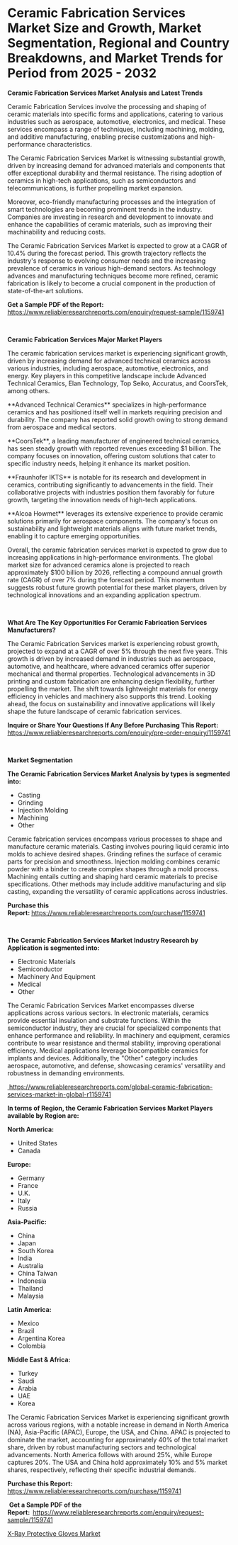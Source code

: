 <p><h1>Ceramic Fabrication Services Market Size and Growth, Market Segmentation, Regional and Country Breakdowns, and Market Trends for Period from 2025 -  2032</h1></p><p><strong>Ceramic Fabrication Services Market Analysis and Latest Trends</strong></p>
<p><p>Ceramic Fabrication Services involve the processing and shaping of ceramic materials into specific forms and applications, catering to various industries such as aerospace, automotive, electronics, and medical. These services encompass a range of techniques, including machining, molding, and additive manufacturing, enabling precise customizations and high-performance characteristics.</p><p>The Ceramic Fabrication Services Market is witnessing substantial growth, driven by increasing demand for advanced materials and components that offer exceptional durability and thermal resistance. The rising adoption of ceramics in high-tech applications, such as semiconductors and telecommunications, is further propelling market expansion. </p><p>Moreover, eco-friendly manufacturing processes and the integration of smart technologies are becoming prominent trends in the industry. Companies are investing in research and development to innovate and enhance the capabilities of ceramic materials, such as improving their machinability and reducing costs. </p><p>The Ceramic Fabrication Services Market is expected to grow at a CAGR of 10.4% during the forecast period. This growth trajectory reflects the industry's response to evolving consumer needs and the increasing prevalence of ceramics in various high-demand sectors. As technology advances and manufacturing techniques become more refined, ceramic fabrication is likely to become a crucial component in the production of state-of-the-art solutions.</p></p>
<p><strong>Get a Sample PDF of the Report:&nbsp;</strong> <a href="https://www.reliableresearchreports.com/enquiry/request-sample/1159741?utm_campaign=3585&utm_medium=2&utm_source=Github&utm_content=ia&utm_term=22032025&utm_id=ceramic-fabrication-services">https://www.reliableresearchreports.com/enquiry/request-sample/1159741</a></p>
<p>&nbsp;</p>
<p><strong>Ceramic Fabrication Services Major Market Players</strong></p>
<p><p>The ceramic fabrication services market is experiencing significant growth, driven by increasing demand for advanced technical ceramics across various industries, including aerospace, automotive, electronics, and energy. Key players in this competitive landscape include Advanced Technical Ceramics, Elan Technology, Top Seiko, Accuratus, and CoorsTek, among others.</p><p>**Advanced Technical Ceramics** specializes in high-performance ceramics and has positioned itself well in markets requiring precision and durability. The company has reported solid growth owing to strong demand from aerospace and medical sectors.</p><p>**CoorsTek**, a leading manufacturer of engineered technical ceramics, has seen steady growth with reported revenues exceeding $1 billion. The company focuses on innovation, offering custom solutions that cater to specific industry needs, helping it enhance its market position.</p><p>**Fraunhofer IKTS** is notable for its research and development in ceramics, contributing significantly to advancements in the field. Their collaborative projects with industries position them favorably for future growth, targeting the innovation needs of high-tech applications.</p><p>**Alcoa Howmet** leverages its extensive experience to provide ceramic solutions primarily for aerospace components. The company's focus on sustainability and lightweight materials aligns with future market trends, enabling it to capture emerging opportunities.</p><p>Overall, the ceramic fabrication services market is expected to grow due to increasing applications in high-performance environments. The global market size for advanced ceramics alone is projected to reach approximately $100 billion by 2026, reflecting a compound annual growth rate (CAGR) of over 7% during the forecast period. This momentum suggests robust future growth potential for these market players, driven by technological innovations and an expanding application spectrum.</p></p>
<p>&nbsp;</p>
<p><strong>What Are The Key Opportunities For Ceramic Fabrication Services Manufacturers?</strong></p>
<p><p>The Ceramic Fabrication Services market is experiencing robust growth, projected to expand at a CAGR of over 5% through the next five years. This growth is driven by increased demand in industries such as aerospace, automotive, and healthcare, where advanced ceramics offer superior mechanical and thermal properties. Technological advancements in 3D printing and custom fabrication are enhancing design flexibility, further propelling the market. The shift towards lightweight materials for energy efficiency in vehicles and machinery also supports this trend. Looking ahead, the focus on sustainability and innovative applications will likely shape the future landscape of ceramic fabrication services.</p></p>
<p><strong>Inquire or Share Your Questions If Any Before Purchasing This Report:</strong> <a href="https://www.reliableresearchreports.com/enquiry/pre-order-enquiry/1159741?utm_campaign=3585&utm_medium=2&utm_source=Github&utm_content=ia&utm_term=22032025&utm_id=ceramic-fabrication-services">https://www.reliableresearchreports.com/enquiry/pre-order-enquiry/1159741</a></p>
<p>&nbsp;</p>
<p><strong>Market Segmentation</strong></p>
<p><strong>The Ceramic Fabrication Services Market Analysis by types is segmented into:</strong></p>
<p><ul><li>Casting</li><li>Grinding</li><li>Injection Molding</li><li>Machining</li><li>Other</li></ul></p>
<p><p>Ceramic fabrication services encompass various processes to shape and manufacture ceramic materials. Casting involves pouring liquid ceramic into molds to achieve desired shapes. Grinding refines the surface of ceramic parts for precision and smoothness. Injection molding combines ceramic powder with a binder to create complex shapes through a mold process. Machining entails cutting and shaping hard ceramic materials to precise specifications. Other methods may include additive manufacturing and slip casting, expanding the versatility of ceramic applications across industries.</p></p>
<p><strong>Purchase this Report:&nbsp;</strong><a href="https://www.reliableresearchreports.com/purchase/1159741?utm_campaign=3585&utm_medium=2&utm_source=Github&utm_content=ia&utm_term=22032025&utm_id=ceramic-fabrication-services">https://www.reliableresearchreports.com/purchase/1159741</a></p>
<p>&nbsp;</p>
<p><strong>The Ceramic Fabrication Services Market Industry Research by Application is segmented into:</strong></p>
<p><ul><li>Electronic Materials</li><li>Semiconductor</li><li>Machinery And Equipment</li><li>Medical</li><li>Other</li></ul></p>
<p><p>The Ceramic Fabrication Services Market encompasses diverse applications across various sectors. In electronic materials, ceramics provide essential insulation and substrate functions. Within the semiconductor industry, they are crucial for specialized components that enhance performance and reliability. In machinery and equipment, ceramics contribute to wear resistance and thermal stability, improving operational efficiency. Medical applications leverage biocompatible ceramics for implants and devices. Additionally, the "Other" category includes aerospace, automotive, and defense, showcasing ceramics' versatility and robustness in demanding environments.</p></p>
<p><a href="https://www.reliableresearchreports.com/global-ceramic-fabrication-services-market-in-global-r1159741?utm_campaign=3585&utm_medium=2&utm_source=Github&utm_content=ia&utm_term=22032025&utm_id=ceramic-fabrication-services">&nbsp;https://www.reliableresearchreports.com/global-ceramic-fabrication-services-market-in-global-r1159741</a></p>
<p><strong>In terms of Region, the Ceramic Fabrication Services Market Players available by Region are:</strong></p>
<p>
    <p> <strong> North America: </strong>
        <ul>
            <li>United States</li>
            <li>Canada</li>
        </ul>
        </p> 
    <p> <strong> Europe: </strong>
        <ul>
            <li>Germany</li>
            <li>France</li>
            <li>U.K.</li>
            <li>Italy</li>
            <li>Russia</li>
        </ul>
        </p> 
    <p> <strong> Asia-Pacific: </strong>
        <ul>
            <li>China</li>
            <li>Japan</li>
            <li>South Korea</li>
            <li>India</li>
            <li>Australia</li>
            <li>China Taiwan</li>
            <li>Indonesia</li>
            <li>Thailand</li>
            <li>Malaysia</li>
        </ul>
        </p> 
    <p> <strong> Latin America: </strong>
        <ul>
            <li>Mexico</li>
            <li>Brazil</li>
            <li>Argentina Korea</li>
            <li>Colombia</li>
        </ul>
        </p> 
    <p> <strong> Middle East & Africa: </strong>
        <ul>
            <li>Turkey</li>
            <li>Saudi</li>
            <li>Arabia</li>
            <li>UAE</li>
            <li>Korea</li>
        </ul>
    </p>
    </p>
<p><p>The Ceramic Fabrication Services Market is experiencing significant growth across various regions, with a notable increase in demand in North America (NA), Asia-Pacific (APAC), Europe, the USA, and China. APAC is projected to dominate the market, accounting for approximately 40% of the total market share, driven by robust manufacturing sectors and technological advancements. North America follows with around 25%, while Europe captures 20%. The USA and China hold approximately 10% and 5% market shares, respectively, reflecting their specific industrial demands.</p></p>
<p><strong>Purchase this Report: </strong><a href="https://www.reliableresearchreports.com/purchase/1159741?utm_campaign=3585&utm_medium=2&utm_source=Github&utm_content=ia&utm_term=22032025&utm_id=ceramic-fabrication-services">https://www.reliableresearchreports.com/purchase/1159741</a></p>
<p>&nbsp;<strong>Get a Sample PDF of the Report:&nbsp;&nbsp;</strong><a href="https://www.reliableresearchreports.com/enquiry/request-sample/1159741?utm_campaign=3585&utm_medium=2&utm_source=Github&utm_content=ia&utm_term=22032025&utm_id=ceramic-fabrication-services">https://www.reliableresearchreports.com/enquiry/request-sample/1159741</a></p>
<p><strong></strong></p>
<p><p><a href="https://github.com/yepezkommakp/Market-Research-Report-List-1/blob/main/x-ray-protective-gloves-market.md?utm_campaign=3585&utm_medium=2&utm_source=Github&utm_content=ia&utm_term=22032025&utm_id=ceramic-fabrication-services">X-Ray Protective Gloves Market</a></p></p>